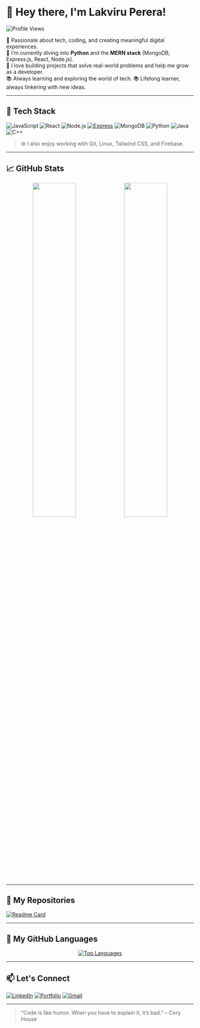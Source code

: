 # 👋 Hey there, I'm Lakviru Perera!

![Profile Views](https://komarev.com/ghpvc/?username=your-github-dinuwa2500&style=flat-square)

🎯 Passionate about tech, coding, and creating meaningful digital experiences.  
🚀 I'm currently diving into **Python** and the **MERN stack** (MongoDB, Express.js, React, Node.js).  
🧠 I love building projects that solve real-world problems and help me grow as a developer.  
📚 Always learning and exploring the world of tech.
📚 Lifelong learner, always tinkering with new ideas.

---

## 🔧 Tech Stack

![JavaScript](https://img.shields.io/badge/-JavaScript-black?style=flat-square&logo=javascript)
![React](https://img.shields.io/badge/-React-black?style=flat-square&logo=react)
![Node.js](https://img.shields.io/badge/-Node.js-black?style=flat-square&logo=node.js)
[![Express](https://img.shields.io/badge/-expressjs-black?style=flat-square&logo=express)](https://expressjs.com/)
![MongoDB](https://img.shields.io/badge/-MongoDB-black?style=flat-square&logo=mongodb)
![Python](https://img.shields.io/badge/-Python-black?style=flat-square&logo=python)
![Java](https://img.shields.io/badge/-Java-black?style=flat-square&logo=java)
![C++](https://img.shields.io/badge/-C++-black?style=flat-square&logo=c%2B%2B)

> ⚙️ I also enjoy working with Git, Linux, Tailwind CSS, and Firebase.

---

## 📈 GitHub Stats

<div align="center">
  <img src="https://github-readme-stats.vercel.app/api?username=dinuwa2500&show_icons=true&theme=github_dark&hide_border=true" width="48%" />
  <img src="https://github-readme-streak-stats.herokuapp.com/?user=dinuwa2500&theme=github-dark&hide_border=true" width="48%" />
</div>

---

## 📂 My Repositories


[![Readme Card](https://github-readme-stats.vercel.app/api/pin/?username=dinuwa2500&repo=TimeKeeper)](https://github.com/dinuwa2500/TimeKeeper)



---

## 🚀 My GitHub Languages

<div align="center">
  <a href="https://github.com/anuraghazra/github-readme-stats">
    <img src="https://github-readme-stats.vercel.app/api/top-langs/?username=dinuwa2500&layout=donut-vertical" alt="Top Languages" />
  </a>
</div>

---

## 📫 Let's Connect

[![LinkedIn](https://img.shields.io/badge/-LinkedIn-blue?style=flat-square&logo=linkedin)](https://www.linkedin.com/in/lakviru-perera-006050371/)
[![Portfolio](https://img.shields.io/badge/-Portfolio-black?style=flat-square&logo=web)](https://dinuwa2500.github.io/portfolio/)
[![Gmail](https://img.shields.io/badge/-Gmail-red?style=flat-square&logo=gmail)](mailto:dinuwaperera123@gmail.com)

---

> “Code is like humor. When you have to explain it, it’s bad.” – Cory House

